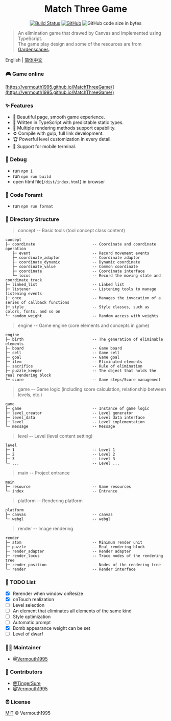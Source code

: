 <h1 align="center">Match Three Game</h1>

<div align="center">

[![Build Status](https://img.shields.io/travis/Vermouth1995/MatchThreeGame)](https://travis-ci.org/github/Vermouth1995/MatchThreeGame)
[![GitHub](https://img.shields.io/github/license/vermouth1995/MatchThreeGame?color=blue)](https://github.com/Vermouth1995/MatchThreeGame/blob/master/LICENSE)
![GitHub code size in bytes](https://img.shields.io/github/languages/code-size/Vermouth1995/MatchThreeGame?color=orange)

</div>

> An elimination game that drawed by Canvas and implemented using TypeScript.<br />
The game play design and some of the resources are from [Gardenscapes](https://www.playrix.com/gardenscapes/).

English | [简体中文](./README_CN.md)

### 🎮 Game online

[https://vermouth1995.github.io/MatchThreeGame/](https://vermouth1995.github.io/MatchThreeGame/)

### ✨ Features

- 🎀 Beautiful page, smooth game experience.
- 🌼 Written in TypeScript with predictable static types.
- 🏅 Multiple rendering methods support capability.
- ⚙️ Compile with gulp, full link development.
- 🏆 Powerful level customization in every detail.
- 🤳 Support for mobile terminal.

### 🔨 Debug

- run `npm i`
- run `npm run build`
- open html file(`/dist/index.html`) in browser

### 💅 Code Foramt

- run `npm run format`

### 🔖 Directory Structure

> concept -- Basic tools (tool concept class content)

	concept
	├─ coordinate                         -- Coordinate and coordinate operation
	   ├─ event                           -- Record movement events
	   ├─ coordinate_adaptor              -- Coordinate adaptor
	   ├─ coordinate_dynamic              -- Dynamic coordinate
	   ├─ coordinate_value                -- Common coordinate
	   ├─ coordinate                      -- Coordinate interface
	   └─ locus                           -- Record the moving state and coordinate track
	├─ linked_list                        -- Linked list
	├─ listener                           -- Listening tools to manage listening events
	├─ once                               -- Manages the invocation of a series of callback functions
	├─ style                              -- Style classes, such as colors, fonts, and so on
	└─ random_weight                      -- Random access with weights

> engine -- Game engine (core elements and concepts in game)

	engine
	├─ birth                              -- The generation of eliminable elements
	├─ board                              -- Game board
	├─ cell                               -- Game cell
	├─ goal                               -- Game goal
	├─ item                               -- Eliminated elements
	├─ sacrifice                          -- Rule of elimination
	├─ puzzle_keeper                      -- The object that holds the real rendering block
	└─ score                              -- Game steps/Score management

> game -- Game logic (including score calculation, relationship between levels, etc.)

	game
	├─ game                               -- Instance of game logic
	├─ level_creator                      -- Level generator
	├─ level_data                         -- Level data interface
	├─ level                              -- Level implementation
	└─ message                            -- Message

> level -- Level (level content setting)

	level
	├─ 1                                  -- Level 1
	├─ 2                                  -- Level 2
	├─ 3                                  -- Level 3
	└─ ...                                -- Level ...

> main -- Project entrance

	main
	├─ resource                           -- Game resources
	└─ index                              -- Entrance

> platform -- Rendering platform

	platform
	├─ canvas                             -- canvas
	└─ webgl                              -- webgl

> render -- Image rendering

	render
	├─ atom                               -- Minimum render unit
	├─ puzzle                             -- Real rendering block
	├─ render_adapter                     -- Render adapter
	├─ render_locus                       -- Trace nodes of the rendering tree
	├─ render_position                    -- Nodes of the rendering tree
	└─ render                             -- Render interface

### 🚧 TODO List

- [x] Rerender when window onResize
- [x] onTouch realization
- [ ] Level selection
- [ ] An element that eliminates all elements of the same kind
- [ ] Style optimization
- [ ] Automatic prompt
- [x] Bomb appearance weight can be set
- [ ] Level of dwarf

### 👩‍💻 Maintainer

- [@Vermouth1995](https://github.com/Vermouth1995)

### 🤝 Contributors

- [@TingerSure](https://github.com/TingerSure)
- [@Vermouth1995](https://github.com/Vermouth1995)

### ⏰ License

[MIT](LICENSE) © Vermouth1995
